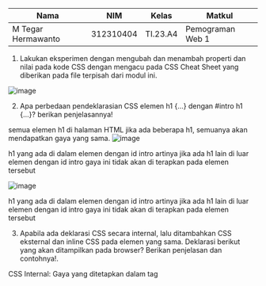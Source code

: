 |Nama|NIM|Kelas|Matkul|
|----|---|-----|------|
|M Tegar Hermawanto|312310404|TI.23.A4|Pemograman Web 1|

1. Lakukan eksperimen dengan mengubah dan menambah properti dan nilai pada kode CSS dengan mengacu pada CSS Cheat Sheet yang diberikan pada file terpisah dari modul ini.

![image](https://github.com/user-attachments/assets/4c2dfca9-e969-4f1d-b6d8-bfc42f6fc662)

2. Apa perbedaan pendeklarasian CSS elemen h1 {...} dengan #intro h1 {...}? berikan penjelasannya!
   
 semua elemen h1 di halaman HTML jika ada beberapa h1, semuanya akan mendapatkan gaya yang sama.
![image](https://github.com/user-attachments/assets/afaa6065-365f-4901-ba80-4db8e47c5959)

h1 yang ada di dalam elemen dengan id intro artinya jika ada h1 lain di luar elemen dengan id intro gaya ini tidak akan di terapkan pada elemen tersebut

![image](https://github.com/user-attachments/assets/1639103b-e111-4ef4-ab30-c2552a83aeab)

h1 yang ada di dalam elemen dengan id intro artinya jika ada h1 lain di luar elemen dengan id intro gaya ini tidak akan di terapkan pada elemen tersebut

3. Apabila ada deklarasi CSS secara internal, lalu ditambahkan CSS eksternal dan inline CSS pada elemen yang sama. Deklarasi berikut yang akan ditampilkan pada browser? Berikan penjelasan dan contohnya!.

CSS Internal: Gaya yang ditetapkan dalam tag <style> akan diterapkan jika tidak ada inline CSS. Dalam contoh ini, color: blue; tidak akan terlihat.

contohnya

            h1{

                color: green; /* CSS Eksternal */

CSS Eksternal: Gaya yang ditetapkan dalam file eksternal akan diterapkan terakhir dan hanya jika tidak ada inline CSS atau CSS internal yang lebih spesifik. Dalam contoh ini, color: green; tidak akan terlihat.

contohnya  

            h1{

                color: blue; /* CSS Internal */
              
4. Pada sebuah elemen HTML ID dan Class, apabila masing-masing selector tersebut terdapat deklarasi CSS, maka terdapat deklarasi yang akan ditampilkan pada browser? Berikan penjelasan dan contohnya!.

Ketika menggunakan CSS, elemen HTML dapat memiliki beberapa deklarasi gaya yang diterapkan padanya. Dalam hal ini, jika sebuah elemen memiliki ID dan class, dan masing-masing memiliki deklarasi CSS, prioritas atau spesifisitas dari selector akan menentukan gaya mana yang diterapkan.

contohnya

![image](https://github.com/user-attachments/assets/28b3acde-fd29-4d75-a941-c3867748c3e8)

ini yang akan di tampikan id selector

![image](https://github.com/user-attachments/assets/048bf428-6633-4365-9b4a-950ccdec3655)

ini yang akan di tampilkan class


